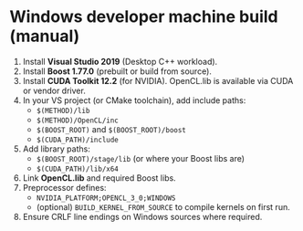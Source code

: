 # Windows developer machine build (manual)

1. Install **Visual Studio 2019** (Desktop C++ workload).
2. Install **Boost 1.77.0** (prebuilt or build from source).
3. Install **CUDA Toolkit 12.2** (for NVIDIA). OpenCL.lib is available via CUDA or vendor driver.
4. In your VS project (or CMake toolchain), add include paths:
   - `$(METHOD)/lib`
   - `$(METHOD)/OpenCL/inc`
   - `$(BOOST_ROOT)` and `$(BOOST_ROOT)/boost`
   - `$(CUDA_PATH)/include`
5. Add library paths:
   - `$(BOOST_ROOT)/stage/lib` (or where your Boost libs are)
   - `$(CUDA_PATH)/lib/x64`
6. Link **OpenCL.lib** and required Boost libs.
7. Preprocessor defines:
   - `NVIDIA_PLATFORM;OPENCL_3_0;WINDOWS`
   - (optional) `BUILD_KERNEL_FROM_SOURCE` to compile kernels on first run.
8. Ensure CRLF line endings on Windows sources where required.
